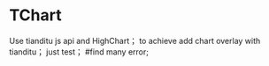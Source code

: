 # TChart
Use tianditu js api  and HighChart；
to achieve add chart overlay with tianditu；
just test；
#find many error;


